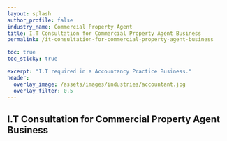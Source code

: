 ```yaml
---
layout: splash 
author_profile: false 
industry_name: Commercial Property Agent
title: I.T Consultation for Commercial Property Agent Business
permalink: /it-consultation-for-commercial-property-agent-business

toc: true
toc_sticky: true

excerpt: "I.T required in a Accountancy Practice Business."
header:
  overlay_image: /assets/images/industries/accountant.jpg
  overlay_filter: 0.5 
---
```


## I.T Consultation for Commercial Property Agent Business